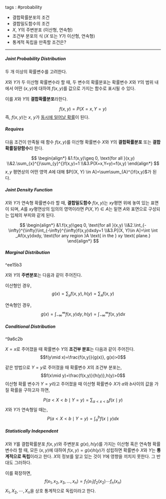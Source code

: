 tags : #probability 
- 결합확률분포의 조건
- 결합밀도함수의 조건
- $X$, $Y$의 주변분포 (이산형, 연속형)
- 조건부 분포의 식 ($X$ 또는 $Y$가 이산형, 연속형)
- 통계적 독립을 만족할 조건은?
---
##### Joint Probability Distribution

두 개 이상의 확률변수를 고려한다. 

$X$와 $Y$가 두 이산형 확률변수라 할 때, 두 변수의 확률분포는 확률변수 $X$와 $Y$의 범위 내에서 어떤 $(x,y)$에 대하여 $f(x,y)$를 값으로 가지는 함수로 표시될 수 있다.

이를 $X$와 $Y$의 **결합확률분포**라한다.

$$f(x,y)=P(X=x,Y=y)$$
즉, $f(x,y)$는 $x$, $y$가 <u>동시에 일어날 확률</u>이 된다.

##### Requires
다음 조건이 만족될 때 함수 $f(x,y)$를 이산형 확률변수 $X$와 $Y$의 **결합확률분포** 또는 **결합확률질량함수**라 한다.

$$
\begin{align*}
&1.f(x,y)\geq 0, \text{for all }(x,y)
\\&2.\sum_{x}^{}\sum_{y}^{}f(x,y)=1
\\&3.P(X=x,Y=y)=f(x,y)
\end{align*}
$$
$x, y$ 평면상의 어떤 영역 $A$에 대해 $P[(X, Y) \in A]=\sum\sum_{A}^{}f(x,y)$가 된다.


##### Joint Density Function
$X$와 $Y$가 연속형 확률변수라 할 때, **결합밀도함수** $f(x,y)$는 $xy$평면 위에 놓여 있는 표면이 되며, $A$를 $xy$평면상의 임의의 영역이라면 $P(X, Y)\in A$는 밑면 $A$와 표면으로 구성되는 입체의 부피와 같게 된다.

$$
\begin{align*}
&1.f(x,y)\geq 0, \text{for all }(x,y)
\\&2.\int_{-\infty}^{\infty}\int_{-\infty}^{\infty}f(x,y)dxdy=1
\\&3.P[(X, Y)\in A]=\int \int _Af(x,y)dxdy, \text{for any region }A \text{ in the } xy \text{ plane.}
\end{align*}
$$

##### Marginal Distribution

^ee15b3

$X$와 $Y$의 **주변분포**는 다음과 같이 주어진다.

이산형인 경우,
$$g(x)=\sum_{y}f(x,y), h(y)=\sum_{x}f(x,y)$$

연속형인 경우,
$$g(x)=\int_{-\infty}^{\infty}f(x,y)dy,h(y)=\int_{-\infty}^{\infty}f(x,y)dx$$

##### Conditional Distribution

^9a6c2b

$X=x$로 주어졌을 때 확률변수 $Y$의 **조건부 분포**는 다음과 같이 주어진다.
$$f(y\mid x)=\frac{f(x,y)}{g(x)}, g(x)>0$$

같은 방법으로 $Y=y$로 주어졌을 때 확률변수 $X$의 조건부 분포는,
$$f(x\mid y)=\frac{f(x,y)}{h(y)},h(y)>0$$
이산형 확률 변수가 $Y=y$라고 주어졌을 때 이산형 확률변수 $X$가 $a$와 $b$사이의 값을 가질 확률을 구하고자 하면,

$$P(a<X<b\mid Y=y)=\sum_{a<x<b}f(x\mid y)$$
$X$와 $Y$가 연속형일 때는,
$$P(a<X<b\mid Y=y)=\int_{a}^{b}f(x\mid y)dx$$

##### Statistically Independent
$X$와 $Y$를 결합확률분포 $f(x,y)$와 주변분포 $g(x), h(y)$를 가지는 이산형 혹은 연속형 확률변수라 할 때, 모든 $(x,y)$에 대하여 $f(x,y)=g(x)h(y)$가 성립하면 확률변수 $X$와 $Y$는 **통계적으로 독립**이라고 한다. $X$의 정보를 알고 있는 것이 $Y$에 영향을 끼치지 못한다. 그 반대도 그러하다.

이를 확장하면, $$f(x_1,x_2,x_3,\dots,x_n)=f_1(x_1)f_{2}(x_{2})\cdots f_n(x_n)$$
$X_{1}, X_{2}, \cdots, X_n$을 상호 통계적으로 독립이라고 한다.